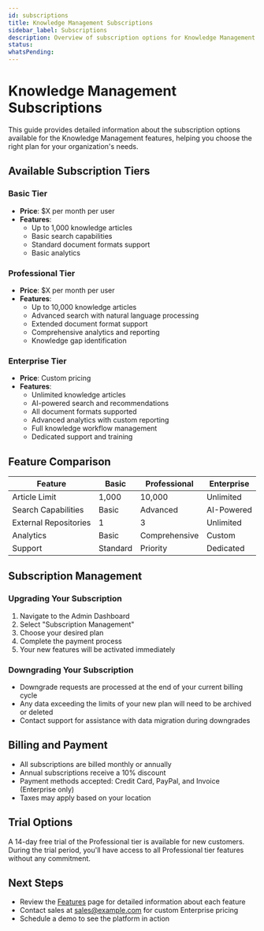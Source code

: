 ```yaml
---
id: subscriptions
title: Knowledge Management Subscriptions
sidebar_label: Subscriptions
description: Overview of subscription options for Knowledge Management features
status: 
whatsPending: 
---
```


# Knowledge Management Subscriptions

This guide provides detailed information about the subscription options available for the Knowledge Management features, helping you choose the right plan for your organization's needs.

## Available Subscription Tiers

### Basic Tier
- **Price**: $X per month per user
- **Features**:
  - Up to 1,000 knowledge articles
  - Basic search capabilities
  - Standard document formats support
  - Basic analytics

### Professional Tier
- **Price**: $X per month per user
- **Features**:
  - Up to 10,000 knowledge articles
  - Advanced search with natural language processing
  - Extended document format support
  - Comprehensive analytics and reporting
  - Knowledge gap identification

### Enterprise Tier
- **Price**: Custom pricing
- **Features**:
  - Unlimited knowledge articles
  - AI-powered search and recommendations
  - All document formats supported
  - Advanced analytics with custom reporting
  - Full knowledge workflow management
  - Dedicated support and training

## Feature Comparison

| Feature | Basic | Professional | Enterprise |
|---------|-------|-------------|------------|
| Article Limit | 1,000 | 10,000 | Unlimited |
| Search Capabilities | Basic | Advanced | AI-Powered |
| External Repositories | 1 | 3 | Unlimited |
| Analytics | Basic | Comprehensive | Custom |
| Support | Standard | Priority | Dedicated |

## Subscription Management

### Upgrading Your Subscription
1. Navigate to the Admin Dashboard
2. Select "Subscription Management"
3. Choose your desired plan
4. Complete the payment process
5. Your new features will be activated immediately

### Downgrading Your Subscription
- Downgrade requests are processed at the end of your current billing cycle
- Any data exceeding the limits of your new plan will need to be archived or deleted
- Contact support for assistance with data migration during downgrades

## Billing and Payment

- All subscriptions are billed monthly or annually
- Annual subscriptions receive a 10% discount
- Payment methods accepted: Credit Card, PayPal, and Invoice (Enterprise only)
- Taxes may apply based on your location

## Trial Options

A 14-day free trial of the Professional tier is available for new customers. During the trial period, you'll have access to all Professional tier features without any commitment.

## Next Steps

- Review the [Features](/docs/knowledge-management/setup/features) page for detailed information about each feature
- Contact sales at sales@example.com for custom Enterprise pricing
- Schedule a demo to see the platform in action

